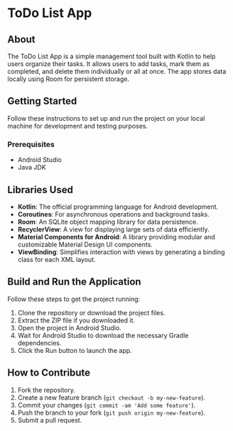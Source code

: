 # ToDo List App

## About
The ToDo List App is a simple management tool built with Kotlin to help users organize their tasks. It allows users to add tasks, mark them as completed, and delete them individually or all at once. The app stores data locally using Room for persistent storage.

## Getting Started
Follow these instructions to set up and run the project on your local machine for development and testing purposes.

### Prerequisites
- Android Studio
- Java JDK

## Libraries Used
- **Kotlin**: The official programming language for Android development.
- **Coroutines**: For asynchronous operations and background tasks.
- **Room**: An SQLite object mapping library for data persistence.
- **RecyclerView**: A view for displaying large sets of data efficiently.
- **Material Components for Android**: A library providing modular and customizable Material Design UI components.
- **ViewBinding**: Simplifies interaction with views by generating a binding class for each XML layout.

## Build and Run the Application

Follow these steps to get the project running:
1. Clone the repository or download the project files.
2. Extract the ZIP file if you downloaded it.
3. Open the project in Android Studio.
4. Wait for Android Studio to download the necessary Gradle dependencies.
5. Click the Run button to launch the app.

## How to Contribute
1. Fork the repository.
2. Create a new feature branch (`git checkout -b my-new-feature`).
3. Commit your changes (`git commit -am 'Add some feature'`).
4. Push the branch to your fork (`git push origin my-new-feature`).
5. Submit a pull request.
